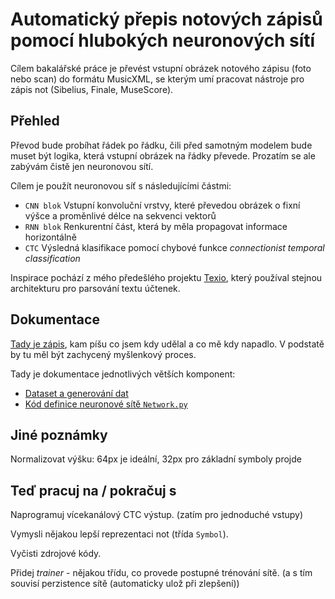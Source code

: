 # Automatický přepis notových zápisů pomocí hlubokých neuronových sítí

Cílem bakalářské práce je převést vstupní obrázek notového zápisu
(foto nebo scan) do formátu MusicXML, se kterým umí pracovat
nástroje pro zápis not (Sibelius, Finale, MuseScore).


## Přehled

Převod bude probíhat řádek po řádku, čili před samotným modelem bude muset
být logika, která vstupní obrázek na řádky převede. Prozatím se ale zabývám
čistě jen neuronovou sítí.

Cílem je použít neuronovou síť s následujícími částmi:

- `CNN blok` Vstupní konvoluční vrstvy, které převedou obrázek o fixní
  výšce a proměnlivé délce na sekvenci vektorů
- `RNN blok` Renkurentní část, která by měla propagovat informace horizontálně
- `CTC` Výsledná klasifikace pomocí chybové funkce
  *connectionist temporal classification*

Inspirace pochází z mého předešlého projektu
[Texio](https://play.google.com/store/apps/details?id=io.texio),
který používal stejnou architekturu pro parsování textu účtenek.


## Dokumentace

[Tady je zápis](log.md), kam píšu co jsem kdy udělal a co mě kdy napadlo.
V podstatě by tu měl být zachycený myšlenkový proces.

Tady je dokumentace jednotlivých větších komponent:

- [Dataset a generování dat](docs/dataset-generation.md)
- [Kód definice neuronové sítě `Network.py`](docs/network.md)


## Jiné poznámky

Normalizovat výšku: 64px je ideální, 32px pro základní symboly projde


## Teď pracuj na / pokračuj s

Naprogramuj vícekanálový CTC výstup. (zatím pro jednoduché vstupy)

Vymysli nějakou lepší reprezentaci not (třída `Symbol`).

Vyčisti zdrojové kódy.

Přidej *trainer* - nějakou třídu, co provede postupné trénování sítě.
(a s tím souvisí perzistence sítě (automaticky ulož při zlepšení))
